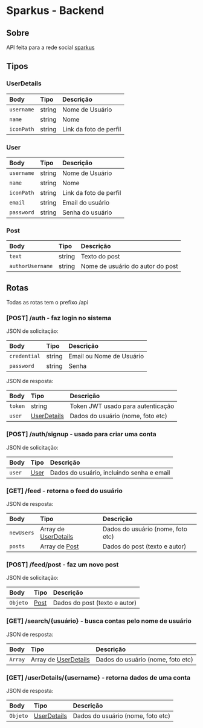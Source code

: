 # Sparkus - Backend

## Sobre

API feita para a rede social [sparkus](https://github.com/MoDasby/sparkus/)

## Tipos

### UserDetails

| Body   | Tipo      | Descrição                           |
| :---------- |:----------| :---------------------------------- |
| `username` | string    | Nome de Usuário|
| `name` | string    | Nome |
| `iconPath` | string    | Link da foto de perfil |

### User

| Body   | Tipo      | Descrição                           |
| :---------- |:----------| :---------------------------------- |
| `username` | string    | Nome de Usuário|
| `name` | string    | Nome |
| `iconPath` | string    | Link da foto de perfil |
| `email` | string    | Email do usuário |
| `password` | string    | Senha do usuário |

### Post

| Body   | Tipo      | Descrição                           |
| :---------- |:----------| :---------------------------------- |
| `text` | string    | Texto do post |
| `authorUsername` | string    | Nome de usuário do autor do post |

## Rotas

Todas as rotas tem o prefixo /api

### [POST] /auth - faz login no sistema

JSON de solicitação:

| Body   | Tipo      | Descrição                           |
| :---------- |:----------| :---------------------------------- |
| `credential` | string    | Email ou Nome de Usuário|
| `password` | string    | Senha|

JSON de resposta:

| Body   | Tipo      | Descrição                           |
| :---------- |:----------| :---------------------------------- |
| `token` | string    | Token JWT usado para autenticação|
| `user` | [UserDetails](#userdetails)    | Dados do usuário (nome, foto etc)|

### [POST] /auth/signup - usado para criar uma conta

JSON de solicitação:

| Body   | Tipo      | Descrição                           |
| :---------- |:----------| :---------------------------------- |
| `user` | [User](#user)    | Dados do usuário, incluindo senha e email

### [GET] /feed - retorna o feed do usuário

JSON de resposta:

| Body   | Tipo      | Descrição                           |
| :---------- |:----------| :---------------------------------- |
| `newUsers` | Array de [UserDetails](#userdetails)    | Dados do usuário (nome, foto etc)
 `posts` | Array de [Post](#post)    | Dados do post (texto e autor)

### [POST] /feed/post - faz um novo post

JSON de solicitação:

| Body   | Tipo      | Descrição                           |
| :---------- |:----------| :---------------------------------- |
| `Objeto` | [Post](#post)    | Dados do post (texto e autor)

### [GET] /search/{usuário} - busca contas pelo nome de usuário

JSON de resposta:

| Body   | Tipo      | Descrição                           |
| :---------- |:----------| :---------------------------------- |
| `Array` | Array de [UserDetails](#userdetails)    | Dados do usuário (nome, foto etc)

### [GET] /userDetails/{username} - retorna dados de uma conta

JSON de resposta:

| Body   | Tipo      | Descrição                           |
| :---------- |:----------| :---------------------------------- |
| `Objeto` | [UserDetails](#userdetails)    | Dados do usuário (nome, foto etc)